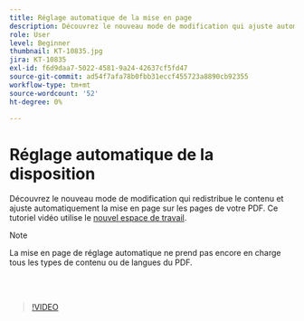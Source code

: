 ```yaml
---
title: Réglage automatique de la mise en page
description: Découvrez le nouveau mode de modification qui ajuste automatiquement le contenu
role: User
level: Beginner
thumbnail: KT-10835.jpg
jira: KT-10835
exl-id: f6d9daa7-5022-4581-9a24-42637cf5fd47
source-git-commit: ad54f7afa78b0fbb31eccf455723a8890cb92355
workflow-type: tm+mt
source-wordcount: '52'
ht-degree: 0%

---
```


# Réglage automatique de la disposition

Découvrez le nouveau mode de modification qui redistribue le contenu et ajuste automatiquement la mise en page sur les pages de votre PDF. Ce tutoriel vidéo utilise le [nouvel espace de travail](new-workspace.md).

>[!NOTE]
>
>La mise en page de réglage automatique ne prend pas encore en charge tous les types de contenu ou de langues du PDF.

<br> 

>[!VIDEO](https://video.tv.adobe.com/v/346975?quality=12&learn=on&hidetitle=true)
